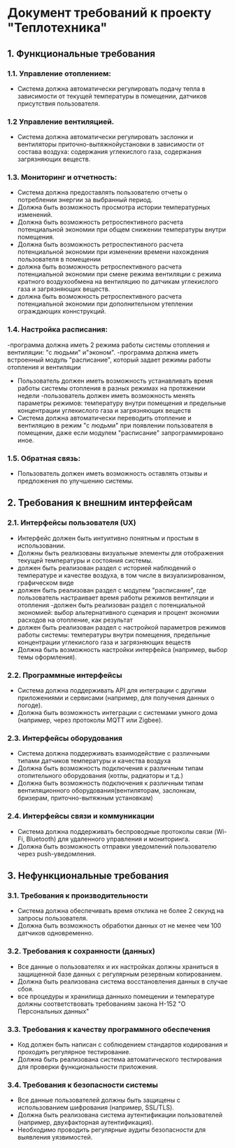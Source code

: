 # Документ требований к проекту "Теплотехника"

## 1. Функциональные требования

### 1.1. Управление отоплением:
- Система должна автоматически регулировать подачу тепла в зависимости от текущей температуры в помещении, датчиков присутствия пользователя.
### 1.2 Управление вентиляцией.
- Система должна автоматически регулировать заслонки и вентиляторы приточно-вытяжнойустановки  в зависимости от состава воздуха: содержания углекислого газа, содержания загрязняющих веществ.
### 1.3. Мониторинг и отчетность:
- Система должна предоставлять пользователю отчеты о потреблении энергии за выбранный период.
- Должна быть возможность просмотра истории температурных изменений.
- Должна быть возможность ретроспективного расчета потенциальной экономии при общем снижении температуры внутри помещения.
- Должна быть возможность ретроспективного расчета потенциальной экономии при изменении времени нахождения пользователя в помещении 
- должна быть возможность ретроспективного расчета потенциальной экономии при смене режима вентиляции с режима кратного воздухообмена на вентиляцию по датчикам углекислого газа и загрязняющих веществ.  
- должна быть возможность ретроспективного расчета потенциальной экономии при дополнительном утеплении ограждающих коннструкций.
### 1.4. Настройка расписания:
-программа должна иметь 2 режима работы системы отопления и вентиляции: "с людьми" и"эконом".
-программа должна иметь встроенный модуль "расписание", который задает режимы работы отопления и вентиляции
- Пользователь должен иметь возможность устанавливать время работы системы отопления в разных режимах на протяжении недели
-пользователь должен иметь возможность менять параметры режимов: температуру внутри помещения и предельные концентрации углекислого газа и загрязняющих веществ
- Система должна автоматически переводить отопление и вентиляцию в режим "с людьми" при появлении пользователя в помещении, даже если модулем "расписание" запрограммировано иное. 
### 1.5. Обратная связь:
- Пользователь должен иметь возможность оставлять отзывы и предложения по улучшению системы.


## 2. Требования к внешним интерфейсам

### 2.1. Интерфейсы пользователя (UX)
- Интерфейс должен быть интуитивно понятным и простым в использовании.
- Должны быть реализованы визуальные элементы для отображения текущей температуры и состояния системы.
- должен быть реализован раздел с историей наблюдений о температуре и качестве воздуха, в том числе в визуализированном, графическом виде
- должен быть реализован раздел с модулем "расписание", где пользователь настраивает время работы режимов вентиляции и отопления
-должен быть реализован раздел с потенциальной экономией: выбор альтернативного сценария и процент экономии расходов на отопление, как результат
- должен быть реализован раздел с настройкой параметров режимов работы системы: температуры внутри помещения, предельные концентрации углекислого газа и загрязняющих веществ
- Должна быть возможность настройки интерфейса (например, выбор темы оформления).

### 2.2. Программные интерфейсы
- Система должна поддерживать API для интеграции с другими приложениями и сервисами (например, для получения данных о погоде).
- Должна быть возможность интеграции с системами умного дома (например, через протоколы MQTT или Zigbee).

### 2.3. Интерфейсы оборудования
- Система должна поддерживать взаимодействие с различными типами датчиков температуры и качества воздуха
- Должна быть возможность подключения к различным типам отопительного оборудования (котлы, радиаторы и т.д.)
- Должна быть возможность подключения к различным типам вентиляционного оборудования(вентиляторам, заслонкам, бризерам, приточно-вытяжным установкам)

### 2.4. Интерфейсы связи и коммуникации
- Система должна поддерживать беспроводные протоколы связи (Wi-Fi, Bluetooth) для удаленного управления и мониторинга.
- Должна быть возможность отправки уведомлений пользователю через push-уведомления.

## 3. Нефункциональные требования

### 3.1. Требования к производительности
- Система должна обеспечивать время отклика не более 2 секунд на запросы пользователя.
- Должна быть возможность обработки данных от не менее чем 100 датчиков одновременно.

### 3.2. Требования к сохранности (данных)
- Все данные о пользователях и их настройках должны храниться в защищенной базе данных с регулярным резервным копированием.
- Должна быть реализована система восстановления данных в случае сбоя.
- все процедуры и хранилища данныхо помещении и температуре должны соответствовать требованиям закона Н-152 "О Персональных данных"

### 3.3. Требования к качеству программного обеспечения
- Код должен быть написан с соблюдением стандартов кодирования и проходить регулярное тестирование.
- Должна быть реализована система автоматического тестирования для проверки функциональности приложения.

### 3.4. Требования к безопасности системы
- Все данные пользователей должны быть защищены с использованием шифрования (например, SSL/TLS).
- Должна быть реализована система аутентификации пользователей (например, двухфакторная аутентификация).
- Необходимо проводить регулярные аудиты безопасности для выявления уязвимостей.
